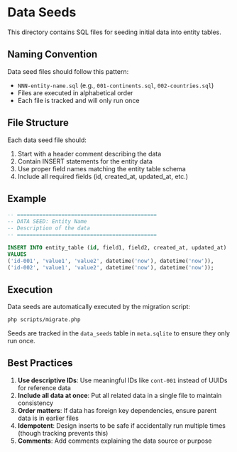 # Data Seeds

This directory contains SQL files for seeding initial data into entity tables.

## Naming Convention

Data seed files should follow this pattern:
- `NNN-entity-name.sql` (e.g., `001-continents.sql`, `002-countries.sql`)
- Files are executed in alphabetical order
- Each file is tracked and will only run once

## File Structure

Each data seed file should:
1. Start with a header comment describing the data
2. Contain INSERT statements for the entity data
3. Use proper field names matching the entity table schema
4. Include all required fields (id, created_at, updated_at, etc.)

## Example

```sql
-- ============================================
-- DATA SEED: Entity Name
-- Description of the data
-- ============================================

INSERT INTO entity_table (id, field1, field2, created_at, updated_at)
VALUES
('id-001', 'value1', 'value2', datetime('now'), datetime('now')),
('id-002', 'value1', 'value2', datetime('now'), datetime('now'));
```

## Execution

Data seeds are automatically executed by the migration script:
```bash
php scripts/migrate.php
```

Seeds are tracked in the `data_seeds` table in `meta.sqlite` to ensure they only run once.

## Best Practices

1. **Use descriptive IDs**: Use meaningful IDs like `cont-001` instead of UUIDs for reference data
2. **Include all data at once**: Put all related data in a single file to maintain consistency
3. **Order matters**: If data has foreign key dependencies, ensure parent data is in earlier files
4. **Idempotent**: Design inserts to be safe if accidentally run multiple times (though tracking prevents this)
5. **Comments**: Add comments explaining the data source or purpose
